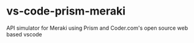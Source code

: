 # vs-code-prism-meraki
API simulator for Meraki using Prism and Coder.com's open source web based vscode
